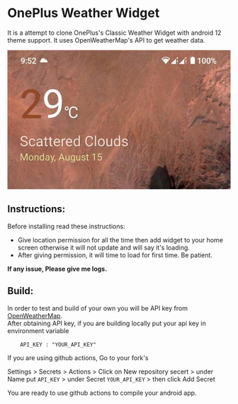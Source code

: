 # OnePlus Weather Widget

It is a attempt to clone OnePlus's Classic Weather Widget with android 12 theme support. It uses
OpenWeatherMap's API to get weather data.

![](screenshots/a12.jpg)

## Instructions:
Before installing read these instructions:
<ul>
    <li>Give location permission for all the time then add widget to your home screen otherwise
it will not update and will say it's loading. </li>

<li>After giving permission, it will time to load for first time. Be patient.</li>
</ul>

**If any issue, Please give me logs.**

## Build:
In order to test and build of your own you will be API key from [OpenWeatherMap](https://openweathermap.org/api).
<br>
After obtaining API key, if you are building locally put your api key in environment variable
```
    API_KEY : "YOUR_API_KEY"
```
If you are using github actions, Go to your fork's

Settings > Secrets > Actions > Click on New repository secert > under Name put `API_KEY` > under Secret `YOUR_API_KEY` > then click Add Secret

You are ready to use github actions to compile your android app.
